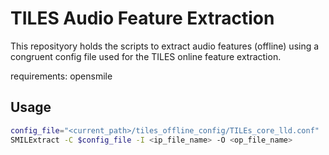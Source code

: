 # TILES Audio Feature Extraction
This reposityory holds the scripts to extract audio features (offline) using a congruent config file used for the TILES online feature extraction.

requirements: opensmile 

## Usage

```bash
config_file="<current_path>/tiles_offline_config/TILEs_core_lld.conf"
SMILExtract -C $config_file -I <ip_file_name> -O <op_file_name>
```
